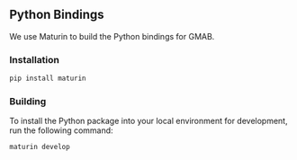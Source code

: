 ## Python Bindings

We use Maturin to build the Python bindings for GMAB.

### Installation

```bash
pip install maturin
```

### Building
To install the Python package into your local environment for development, run the following command:

```bash
maturin develop
```
